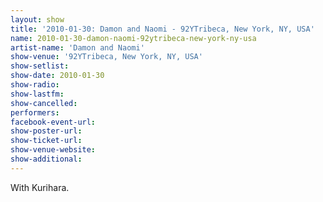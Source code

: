 ```yaml
---
layout: show
title: '2010-01-30: Damon and Naomi - 92YTribeca, New York, NY, USA'
name: 2010-01-30-damon-naomi-92ytribeca-new-york-ny-usa
artist-name: 'Damon and Naomi'
show-venue: '92YTribeca, New York, NY, USA'
show-setlist: 
show-date: 2010-01-30
show-radio: 
show-lastfm: 
show-cancelled: 
performers: 
facebook-event-url: 
show-poster-url: 
show-ticket-url: 
show-venue-website: 
show-additional: 
---
```


With Kurihara.